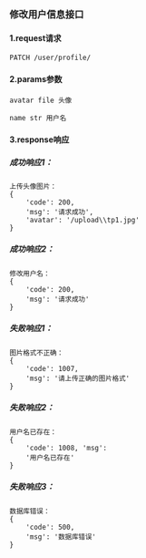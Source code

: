 ### 修改用户信息接口
#### 1.request请求
```
PATCH /user/profile/
```
#### 2.params参数
```
avatar file 头像

name str 用户名
```
#### 3.response响应
##### 成功响应1：
```
上传头像图片： 
{
	'code': 200, 
	'msg': '请求成功', 
	'avatar': '/upload\\tp1.jpg'
}
```
##### 成功响应2：
```
修改用户名： 
{
	'code': 200, 
	'msg': '请求成功'
}
```
##### 失败响应1：
```
图片格式不正确： 
{
	'code': 1007, 
	'msg': '请上传正确的图片格式'
}
```
##### 失败响应2：
```
用户名已存在： 
{
	'code': 1008, 'msg': 
	'用户名已存在'
}
```
##### 失败响应3：
```
数据库错误： 
{
	'code': 500, 
	'msg': '数据库错误'
}
```



